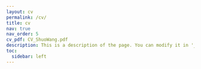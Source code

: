 ```yaml
---
layout: cv
permalink: /cv/
title: cv
nav: true
nav_order: 5
cv_pdf: CV_ShuoWang.pdf
description: This is a description of the page. You can modify it in '_pages/cv.md'. You can also change or remove the top pdf download button.
toc:
  sidebar: left
---
```


